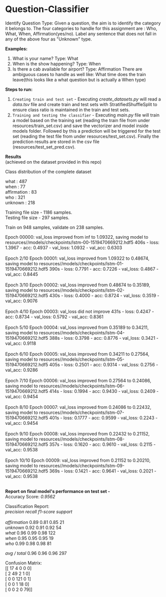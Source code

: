 # Question-Classifier
Identify Question Type: Given a question, the aim is to identify the category it belongs to. The four categories to handle for this assignment are : Who, What, When, Affirmation(yes/no).
Label any sentence that does not fall in any of the above four as "Unknown" type.

**Examples:**
1. What is your name? Type: What
2. When is the show happening? Type: When
3. Is there a cab available for airport? Type: Affirmation
There are ambiguous cases to handle as well like:
What time does the train leave(this looks like a what question but is actually a When type)

**Steps to run:**

1. `Creating train and test set` - Executing _create_datasets.py_ will read a _data.tsv_ file and create train and test sets with StratifiedShuffleSplit to ensure class ratio is maintained in the train and test sets.
2. `Training and testing the classifier` - Executing _main.py_ file will train a model based on the training set (reading the train file from under resources/train_set.csv) and save the vectorizer and model inside models folder. Followed by this a prediction will be triggered for the test set (reading the test file from under resources/test_set.csv). Finally the prediction results are stored in the csv file (resources/test_set_pred.csv).


**Results**<br />
(achieved on the dataset provided in this repo)

Class distribution of the complete dataset

what : 487<br />
when : 77<br />
affirmation : 83<br />
who : 321<br />
unknown : 218<br />

Training file size - 1186 samples.<br />
Testing file size - 297 samples.

Train on 948 samples, validate on 238 samples.

Epoch 00000: val_loss improved from inf to 1.09322, saving model to resources//models/checkpoints/lstm-00-1519470669212.hdf5
406s - loss: 1.3967 - acc: 0.4937 - val_loss: 1.0932 - val_acc: 0.6303<br /><br />
Epoch 2/10
Epoch 00001: val_loss improved from 1.09322 to 0.48674, saving model to resources//models/checkpoints/lstm-01-1519470669212.hdf5
390s - loss: 0.7791 - acc: 0.7226 - val_loss: 0.4867 - val_acc: 0.8445<br /><br />
Epoch 3/10
Epoch 00002: val_loss improved from 0.48674 to 0.35189, saving model to resources//models/checkpoints/lstm-02-1519470669212.hdf5
430s - loss: 0.4000 - acc: 0.8724 - val_loss: 0.3519 - val_acc: 0.9076<br /><br />
Epoch 4/10
Epoch 00003: val_loss did not improve
431s - loss: 0.4247 - acc: 0.8734 - val_loss: 0.5792 - val_acc: 0.8361<br /><br />
Epoch 5/10
Epoch 00004: val_loss improved from 0.35189 to 0.34211, saving model to resources//models/checkpoints/lstm-04-1519470669212.hdf5
388s - loss: 0.3798 - acc: 0.8776 - val_loss: 0.3421 - val_acc: 0.9118<br /><br />
Epoch 6/10
Epoch 00005: val_loss improved from 0.34211 to 0.27564, saving model to resources//models/checkpoints/lstm-05-1519470669212.hdf5
405s - loss: 0.2501 - acc: 0.9314 - val_loss: 0.2756 - val_acc: 0.9286<br /><br />
Epoch 7/10
Epoch 00006: val_loss improved from 0.27564 to 0.24086, saving model to resources//models/checkpoints/lstm-06-1519470669212.hdf5
414s - loss: 0.1994 - acc: 0.9430 - val_loss: 0.2409 - val_acc: 0.9454<br /><br />
Epoch 8/10
Epoch 00007: val_loss improved from 0.24086 to 0.22432, saving model to resources//models/checkpoints/lstm-07-1519470669212.hdf5
401s - loss: 0.1777 - acc: 0.9599 - val_loss: 0.2243 - val_acc: 0.9454<br /><br />
Epoch 9/10
Epoch 00008: val_loss improved from 0.22432 to 0.21152, saving model to resources//models/checkpoints/lstm-08-1519470669212.hdf5
357s - loss: 0.1620 - acc: 0.9610 - val_loss: 0.2115 - val_acc: 0.9538<br /><br />
Epoch 10/10
Epoch 00009: val_loss improved from 0.21152 to 0.20210, saving model to resources//models/checkpoints/lstm-09-1519470669212.hdf5
369s - loss: 0.1421 - acc: 0.9641 - val_loss: 0.2021 - val_acc: 0.9538<br /><br />

**Report on final model's performance on test set -**<br />
Accuracy Score: _0.9562_<br />

Classification Report: <br />
             _precision     recall  f1-score   support_<br />
<br />
_affirmation_       0.89      0.81      0.85        21<br />
    _unknown_       0.92      0.91      0.92        54<br />
       _what_       0.96      0.99      0.98       122<br />
       _when_       0.95      0.95      0.95        19<br />
        _who_       0.99      0.98      0.98        81<br />

_avg / total_       0.96      0.96      0.96       297<br />

Confusion Matrix: <br />
[[ 17   4   0   0   0]<br />
 [  2  49   2   1   0]<br />
 [  0   0 121   0   1]<br />
 [  0   0   1  18   0]<br />
 [  0   0   2   0  79]]<br />
